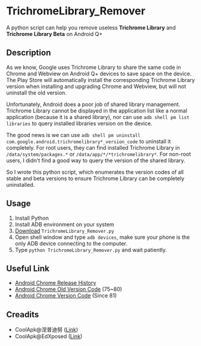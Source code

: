 # TrichromeLibrary_Remover

A python script can help you remove useless **Trichrome Library** and **Trichrome Library Beta** on Android Q+

## Description

As we know, Google uses Trichrome Library to share the same code in Chrome and Webview on Android Q+ devices to save space on the device. The Play Store will automatically install the corresponding Trichrome Library version when installing and upgrading Chrome and Webview, but will not uninstall the old version.

Unfortunately, Android does a poor job of shared library management. Trichrome Library cannot be displayed in the application list like a normal application (because it is a shared library), nor can use `adb shell pm list libraries` to query installed libraries version on the device.

The good news is we can use `adb shell pm uninstall com.google.android.trichromelibrary*_version_code` to uninstall it completely. For root users, they can find installed Trichrome Library in `/data/system/packages.*` or `/data/app/*/*trichromelibrary*`. For non-root users, I didn't find a good way to query the version of the shared library.

So I wrote this python script, which enumerates the version codes of all stable and beta versions to ensure Trichrome Library can be completely uninstalled.

## Usage

1. Install Python
2. Install ADB environment on your system
3. [Download](TrichromeLibrary_Remover.py?raw=true) `TrichromeLibrary_Remover.py`
4. Open shell window and type `adb devices`, make sure your phone is the only ADB device connecting to the computer.
5. Type `python TrichromeLibrary_Remover.py` and wait patiently.

## Useful Link

- [Android Chrome Release History](https://chromiumdash.appspot.com/releases?platform=Android)
- [Android Chrome Old Version Code](https://source.chromium.org/chromium/chromium/src/+/refs/tags/80.0.3987.162:build/util/android_chrome_version.py) (75~80)
- [Android Chrome Version Code](https://source.chromium.org/chromium/chromium/src/+/master:build/util/android_chrome_version.py) (Since 81)

## Creadits

- CoolApk@涅普迪努 ([Link](https://www.coolapk.com/feed/25329577?shareKey=MGM5ZjZjMjY3NGI2NjA0NTIxZTQ~))
- CoolApk@EdXposed ([Link](https://www.coolapk.com/feed/25337884?shareKey=ZmRhZmU4NTZkNGNkNjA0NTI3ODI~))
